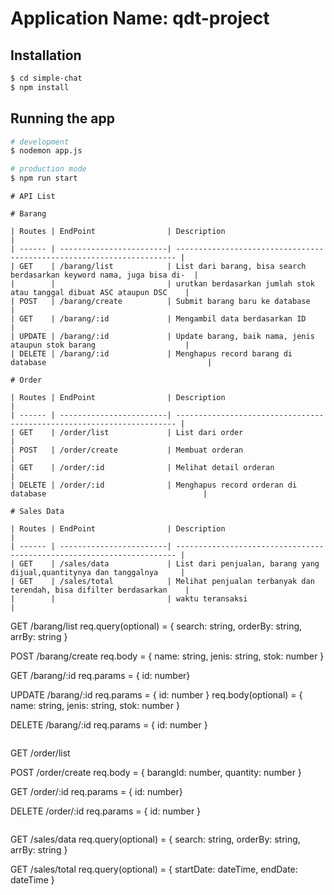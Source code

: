 # Application Name: qdt-project

## Installation
```bash
$ cd simple-chat
$ npm install
```

## Running the app

```bash
# development
$ nodemon app.js

# production mode
$ npm run start
```
```
# API List

# Barang

| Routes | EndPoint                | Description                                                            |
| ------ | ------------------------| ---------------------------------------------------------------------- |
| GET    | /barang/list            | List dari barang, bisa search berdasarkan keyword nama, juga bisa di-  |
|        |                         | urutkan berdasarkan jumlah stok atau tanggal dibuat ASC ataupun DSC    |
| POST   | /barang/create          | Submit barang baru ke database                                         |
| GET    | /barang/:id             | Mengambil data berdasarkan ID                                          |
| UPDATE | /barang/:id             | Update barang, baik nama, jenis ataupun stok barang                    |
| DELETE | /barang/:id             | Menghapus record barang di database                                    |

# Order

| Routes | EndPoint                | Description                                                            |
| ------ | ------------------------| ---------------------------------------------------------------------- |
| GET    | /order/list             | List dari order                                                        |
| POST   | /order/create           | Membuat orderan                                                        |
| GET    | /order/:id              | Melihat detail orderan                                                 |
| DELETE | /order/:id              | Menghapus record orderan di database                                   |

# Sales Data

| Routes | EndPoint                | Description                                                            |
| ------ | ------------------------| ---------------------------------------------------------------------- |
| GET    | /sales/data             | List dari penjualan, barang yang dijual,quantitynya dan tanggalnya     |
| GET    | /sales/total            | Melihat penjualan terbanyak dan terendah, bisa difilter berdasarkan    |
|        |                         | waktu teransaksi                                                       |

```
GET /barang/list
req.query(optional) = { search: string, orderBy: string, arrBy: string }

POST /barang/create
req.body = { name: string, jenis: string, stok: number }

GET /barang/:id
req.params = { id: number}

UPDATE /barang/:id
req.params = { id: number }
req.body(optional) = { name: string, jenis: string, stok: number }

DELETE /barang/:id
req.params = { id: number }
```

```
GET /order/list

POST /order/create
req.body = { barangId: number, quantity: number }

GET /order/:id
req.params = { id: number}

DELETE /order/:id
req.params = { id: number }
```
```
GET /sales/data
req.query(optional) = { search: string, orderBy: string, arrBy: string }

GET /sales/total
req.query(optional) = { startDate: dateTime, endDate: dateTime }
```